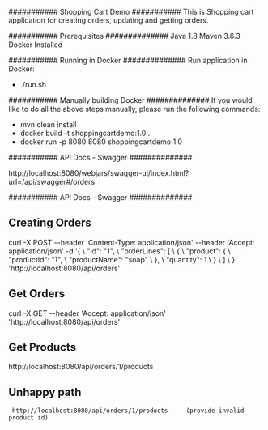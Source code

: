 ###########   Shopping Cart Demo   ###########
This is Shopping cart application for creating orders, updating and getting orders. 

###########   Prerequisites     ##############
Java 1.8
Maven 3.6.3
Docker Installed

###########   Running in Docker     ##############
Run application in Docker:
* ./run.sh

###########   Manually building Docker     ##############
If you would like to do all the above steps manually, please run the following commands:
* mvn clean install
* docker build -t shoppingcartdemo:1.0 .
* docker run -p 8080:8080 shoppingcartdemo:1.0

###########   API Docs - Swagger     ##############

http://localhost:8080/webjars/swagger-ui/index.html?url=/api/swagger#/orders


###########   API Docs - Swagger     ##############
## Creating Orders

curl -X POST --header 'Content-Type: application/json' --header 'Accept: application/json' -d '{ \ 
   "id": "1", \ 
   "orderLines": [ \ 
     { \ 
       "product": { \ 
         "productId": "1", \ 
         "productName": "soap" \ 
       }, \ 
       "quantity": 1 \ 
     } \ 
   ] \ 
 }' 'http://localhost:8080/api/orders'
 
 ## Get Orders
 curl -X GET --header 'Accept: application/json' 'http://localhost:8080/api/orders'
 
 ## Get Products
 http://localhost:8080/api/orders/1/products
  ## Unhappy path
     http://localhost:8080/api/orders/1/products     (provide invalid product id)

